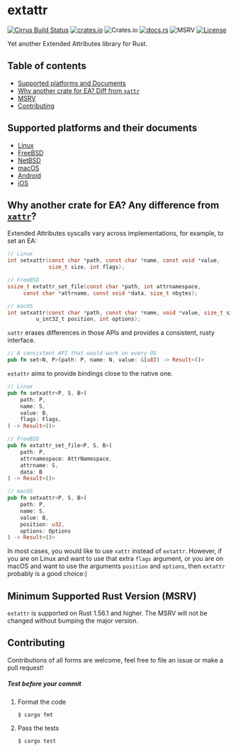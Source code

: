 # extattr
[![Cirrus Build Status](https://api.cirrus-ci.com/github/SteveLauC/extattr.svg)](https://cirrus-ci.com/github/SteveLauC/extattr)
[![crates.io](https://img.shields.io/crates/v/extattr.svg)](https://crates.io/crates/extattr)
![Crates.io](https://img.shields.io/crates/d/extattr?color=orange)
[![docs.rs](https://docs.rs/extattr/badge.svg)](https://docs.rs/extattr)
![MSRV](https://img.shields.io/badge/MSRV-1.56.1-brightgreen)
[![License](http://img.shields.io/badge/license-GPL-orange.svg)](https://github.com/SteveLuaC/extattr/blob/main/LICENSE)

Yet another Extended Attributes library for Rust.

## Table of contents

  * [Supported platforms and Documents](https://github.com/SteveLauC/extattr#supported-platforms-and-their-documents)
  * [Why another crate for EA? Diff from `xattr`](https://github.com/SteveLauC/extattr#why-another-crate-for-ea-any-difference-from-xattr)
  * [MSRV](https://github.com/SteveLauC/extattr#minimum-supported-rust-version-msrv)
  * [Contributing](https://github.com/SteveLauC/extattr#contributing)

## Supported platforms and their documents

* [Linux](https://docs.rs/extattr/latest/x86_64-unknown-linux-gnu/extattr/index.html)
* [FreeBSD](https://docs.rs/extattr/latest/x86_64-unknown-freebsd/extattr/index.html)
* [NetBSD](https://docs.rs/extattr/latest/x86_64-unknown-netbsd/extattr/index.html)
* [macOS](https://docs.rs/extattr/latest/aarch64-apple-darwin/extattr/index.html)
* [Android](https://docs.rs/extattr/latest/aarch64-linux-android/extattr/index.html)
* [iOS](https://docs.rs/extattr/latest/aarch64-apple-ios/extattr/index.html)

## Why another crate for EA? Any difference from [`xattr`](https://crates.io/crates/xattr)?

Extended Attributes syscalls vary across implementations, for example, to set an EA:

```c
// Linux
int setxattr(const char *path, const char *name, const void *value, 
             size_t size, int flags);

// FreeBSD
ssize_t extattr_set_file(const char *path, int attrnamespace,
	 const char *attrname, const void *data, size_t	nbytes);

// macOS
int setxattr(const char *path, const char *name, void *value, size_t size,
         u_int32_t position, int options);
```

`xattr` erases differences in those APIs and provides a consistent, rusty 
interface. 

```rust
// A consistent API that would work on every OS
pub fn set<N, P>(path: P, name: N, value: &[u8]) -> Result<()> 
```

`extattr` aims to provide bindings close to the native one.

```rust
// Linux
pub fn setxattr<P, S, B>(
    path: P,
    name: S,
    value: B,
    flags: Flags,
) -> Result<()>

// FreeBSD
pub fn extattr_set_file<P, S, B>(
    path: P,
    attrnamespace: AttrNamespace,
    attrname: S,
    data: B
) -> Result<()>

// macOS
pub fn setxattr<P, S, B>(
    path: P,
    name: S,
    value: B,
    position: u32,
    options: Options
) -> Result<()>
```

In most cases, you would like to use `xattr` instead of `extattr`. However, if 
you are on Linux and want to use that extra `flags` argument, or you are on macOS
and want to use the arguments `position` and `options`, then `extattr` probably 
is a good choice:)

## Minimum Supported Rust Version (MSRV)
`extattr` is supported on Rust 1.56.1 and higher. The MSRV will not be changed 
without bumping the major version.

## Contributing

Contributions of all forms are welcome, feel free to file an issue or make a pull request!

##### Test before your commit

1. Format the code

   ```shell
   $ cargo fmt
   ```

2. Pass the tests

   ```shell
   $ cargo test
   ``` 
   